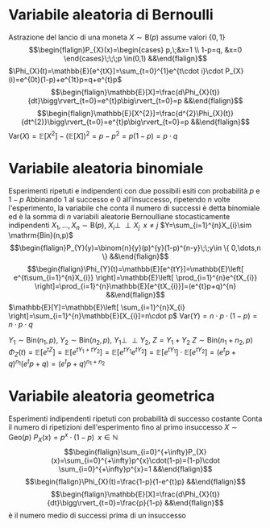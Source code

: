 # Variabile aleatoria di Bernoulli
Astrazione del lancio di una moneta
$X\sim \mathrm{B}(p)$ assume valori $\{0,1\}$
$$\begin{flalign}P_{X}(x)=\begin{cases}
p,\;&x=1 \\
1-p=q, &x=0
\end{cases}\;\;\;p \in(0,1) &&\end{flalign}$$
$\Phi_{X}(t)=\mathbb{E}[e^{tX}]=\sum_{t=0}^{1}e^{t\cdot i}\cdot P_{X}(i)=e^{0t}(1-p)+e^{1t}p=q+e^{t}p$
$$\begin{flalign}\mathbb{E}[X]=\frac{d\Phi_{X}(t)}{dt}\bigg\rvert_{t=0}=e^{t}p\big\rvert_{t=0}=p &&\end{flalign}$$
$$\begin{flalign}\mathbb{E}[X^{2}]=\frac{d^{2}\Phi_{X}(t)}{dt^{2}}\bigg\rvert_{t=0}=e^{t}p\big\rvert_{t=0}=p &&\end{flalign}$$
$\mathrm{Var}(X)=\mathbb{E}[X^{2}]-(\mathbb{E}[X])^{2}=p-p^{2}=p(1-p)=p\cdot q$

# Variabile aleatoria binomiale
Esperimenti ripetuti e indipendenti con due possibili esiti con probabilità $p$ e $1-p$
Abbinando $1$ al successo e $0$ all'insuccesso, ripetendo $n$ volte l'esperimento, la variabile che conta il numero di successi è detta binomiale ed è la somma di $n$ variabili aleatorie Bernoulliane stocasticamente indipendenti
$X_{1},\dots,X_{n}\sim \mathrm{B}(p)$, $X_{i}\perp \!\!\! \perp X_{j}\;\;x\neq j$
$Y=\sum_{i=1}^{n}X_{i}\sim \mathrm{Bin}(n,p)$
$$\begin{flalign}P_{Y}(y)=\binom{n}{y}(p)^{y}(1-p)^{n-y}\;\;y\in \{ 0,\dots,n \} &&\end{flalign}$$
$$\begin{flalign}\Phi_{Y}(t)=\mathbb{E}[e^{tY}]=\mathbb{E}\left[ e^{t\sum_{i=1}^{n}X_{i}} \right]=\mathbb{E}\left[ \prod_{i=1}^{n}e^{tX_{i}} \right]=\prod_{i=1}^{n}\mathbb{E}[e^{tX_{i}}]=(e^{t}p+q)^{n} &&\end{flalign}$$
$\mathbb{E}[Y]=\mathbb{E}\left[ \sum_{i=1}^{n}X_{i} \right]=\sum_{i=1}^{n}\mathbb{E}[X_{i}]=n\cdot p$
$\mathrm{Var}(Y)=n\cdot p\cdot(1-p)=n\cdot p\cdot q$

$Y_{1}\sim \mathrm{Bin}(n_{1},p)$, $Y_{2}\sim \mathrm{Bin}(n_{2},p)$, $Y_{1}\perp \!\!\! \perp Y_{2}$, $Z=Y_{1}+Y_{2}$
$Z\sim \mathrm{Bin}(n_{1}+n_{2},p)$
$\Phi_{Z}(t)=\mathbb{E}[e^{tZ}]=\mathbb{E}[e^{tY_{1}+tY_{2}}]=\mathbb{E}[e^{tY_{1}}e^{tY_{2}}]=\mathbb{E}[e^{tY_{1}}]\cdot \mathbb{E}[e^{tY_{2}}]$$=(e^{t}p+q)^{n_{1}}(e^{t}p+q)=(e^{t}p+q)^{n_{1}+n_{2}}$

# Variabile aleatoria geometrica
Esperimenti indipendenti ripetuti con probabilità di successo costante
Conta il numero di ripetizioni dell'esperimento fino al primo insuccesso
$X\sim \mathrm{Geo}(p)$
$P_{X}(x)=p^{x}\cdot(1-p)\;\;x \in \mathbb{N}$
$$\begin{flalign}\sum_{i=0}^{+\infty}P_{X}(x)=\sum_{i=0}^{+\infty}p^{x}\cdot(1-p)=(1-p)\cdot \sum_{i=0}^{+\infty}p^{x}=1 &&\end{flalign}$$
$$\begin{flalign}\Phi_{X}(t)=\frac{1-p}{1-e^{t}p} &&\end{flalign}$$
$$\begin{flalign}\mathbb{E}[X]=\frac{d\Phi_{X}(t)}{dt}\bigg\rvert_{t=0}=\frac{p}{1-p} &&\end{flalign}$$
è il numero medio di successi prima di un insuccesso
